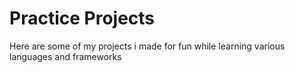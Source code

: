 # Practice Projects

Here are some of my projects i made for fun while learning various languages and frameworks
